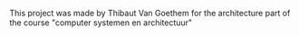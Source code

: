 This project was made by Thibaut Van Goethem for the architecture part of the course "computer systemen en architectuur"

